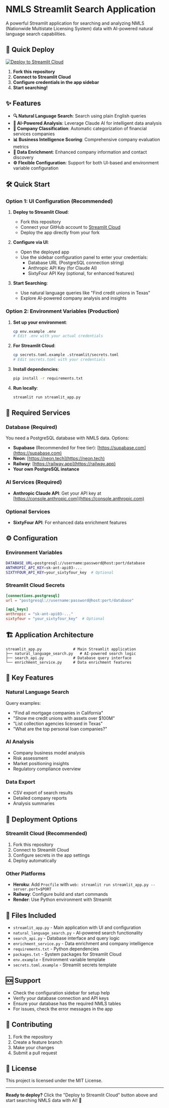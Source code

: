 # NMLS Streamlit Search Application

A powerful Streamlit application for searching and analyzing NMLS (Nationwide Multistate Licensing System) data with AI-powered natural language search capabilities.

## 🚀 Quick Deploy

[![Deploy to Streamlit Cloud](https://static.streamlit.io/badges/streamlit_badge_black_white.svg)](https://streamlit.io/cloud)

1. **Fork this repository**
2. **Connect to Streamlit Cloud**
3. **Configure credentials in the app sidebar**
4. **Start searching!**

## ✨ Features

- **🔍 Natural Language Search**: Search using plain English queries
- **🤖 AI-Powered Analysis**: Leverage Claude AI for intelligent data analysis
- **🏢 Company Classification**: Automatic categorization of financial services companies
- **📊 Business Intelligence Scoring**: Comprehensive company evaluation metrics
- **🔗 Data Enrichment**: Enhanced company information and contact discovery
- **⚙️ Flexible Configuration**: Support for both UI-based and environment variable configuration

## 🛠️ Quick Start

### Option 1: UI Configuration (Recommended)

1. **Deploy to Streamlit Cloud**:
   - Fork this repository
   - Connect your GitHub account to [Streamlit Cloud](https://streamlit.io/cloud)
   - Deploy the app directly from your fork

2. **Configure via UI**:
   - Open the deployed app
   - Use the sidebar configuration panel to enter your credentials:
     - Database URL (PostgreSQL connection string)
     - Anthropic API Key (for Claude AI)
     - SixtyFour API Key (optional, for enhanced features)

3. **Start Searching**:
   - Use natural language queries like "Find credit unions in Texas"
   - Explore AI-powered company analysis and insights

### Option 2: Environment Variables (Production)

1. **Set up your environment**:
   ```bash
   cp env.example .env
   # Edit .env with your actual credentials
   ```

2. **For Streamlit Cloud**:
   ```bash
   cp secrets.toml.example .streamlit/secrets.toml
   # Edit secrets.toml with your credentials
   ```

3. **Install dependencies**:
   ```bash
   pip install -r requirements.txt
   ```

4. **Run locally**:
   ```bash
   streamlit run streamlit_app.py
   ```

## 🔧 Required Services

### Database (Required)
You need a PostgreSQL database with NMLS data. Options:
- **Supabase** (Recommended for free tier): [https://supabase.com](https://supabase.com)
- **Neon**: [https://neon.tech](https://neon.tech)
- **Railway**: [https://railway.app](https://railway.app)
- **Your own PostgreSQL instance**

### AI Services (Required)
- **Anthropic Claude API**: Get your API key at [https://console.anthropic.com](https://console.anthropic.com)

### Optional Services
- **SixtyFour API**: For enhanced data enrichment features

## ⚙️ Configuration

### Environment Variables
```bash
DATABASE_URL=postgresql://username:password@host:port/database
ANTHROPIC_API_KEY=sk-ant-api03-...
SIXTYFOUR_API_KEY=your_sixtyfour_key  # Optional
```

### Streamlit Cloud Secrets
```toml
[connections.postgresql]
url = "postgresql://username:password@host:port/database"

[api_keys]
anthropic = "sk-ant-api03-..."
sixtyfour = "your_sixtyfour_key"  # Optional
```

## 🏗️ Application Architecture

```
streamlit_app.py              # Main Streamlit application
├── natural_language_search.py   # AI-powered search logic
├── search_api.py             # Database query interface
└── enrichment_service.py     # Data enrichment features
```

## 🎯 Key Features

### Natural Language Search
Query examples:
- "Find all mortgage companies in California"
- "Show me credit unions with assets over $100M"  
- "List collection agencies licensed in Texas"
- "What are the top personal loan companies?"

### AI Analysis
- Company business model analysis
- Risk assessment
- Market positioning insights
- Regulatory compliance overview

### Data Export
- CSV export of search results
- Detailed company reports
- Analysis summaries

## 🚀 Deployment Options

### Streamlit Cloud (Recommended)
1. Fork this repository
2. Connect to Streamlit Cloud
3. Configure secrets in the app settings
4. Deploy automatically

### Other Platforms
- **Heroku**: Add `Procfile` with `web: streamlit run streamlit_app.py --server.port=$PORT`
- **Railway**: Configure build and start commands
- **Render**: Use Python environment with Streamlit

## 📁 Files Included

- `streamlit_app.py` - Main application with UI and configuration
- `natural_language_search.py` - AI-powered search functionality
- `search_api.py` - Database interface and query logic
- `enrichment_service.py` - Data enrichment and company intelligence
- `requirements.txt` - Python dependencies
- `packages.txt` - System packages for Streamlit Cloud
- `env.example` - Environment variable template
- `secrets.toml.example` - Streamlit secrets template

## 🆘 Support

- Check the configuration sidebar for setup help
- Verify your database connection and API keys
- Ensure your database has the required NMLS tables
- For issues, check the error messages in the app

## 🤝 Contributing

1. Fork the repository
2. Create a feature branch
3. Make your changes
4. Submit a pull request

## 📄 License

This project is licensed under the MIT License.

---

**Ready to deploy?** Click the "Deploy to Streamlit Cloud" button above and start searching NMLS data with AI! 🎉 